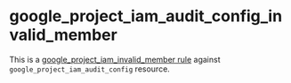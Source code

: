 # google_project_iam_audit_config_invalid_member

This is a [google_project_iam_invalid_member rule](../google_project_iam_invalid_member.md) against `google_project_iam_audit_config` resource.
